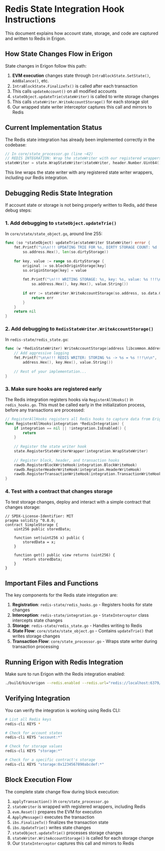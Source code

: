 # Redis State Integration Hook Instructions

This document explains how account state, storage, and code are captured and written to Redis in Erigon.

## How State Changes Flow in Erigon

State changes in Erigon follow this path:

1. **EVM execution** changes state through `IntraBlockState.SetState()`, `AddBalance()`, etc.
2. `IntraBlockState.FinalizeTx()` is called after each transaction
3. This calls `updateAccount()` on all modified accounts
4. `stateObject.updateTrie(stateWriter)` is called to write storage changes 
5. This calls `stateWriter.WriteAccountStorage()` for each storage slot
6. Our wrapped state writer interceptor captures this call and mirrors to Redis

## Current Implementation Status

The Redis state integration has already been implemented correctly in the codebase:

```go
// In core/state_processor.go (line ~42)
// REDIS INTEGRATION: Wrap the stateWriter with our registered wrappers
stateWriter = state.WrapStateWriter(stateWriter, header.Number.Uint64())
```

This line wraps the state writer with any registered state writer wrappers, including our Redis integration.

## Debugging Redis State Integration

If account state or storage is not being properly written to Redis, add these debug steps:

### 1. Add debugging to `stateObject.updateTrie()`

In `core/state/state_object.go`, around line 255:

```go
func (so *stateObject) updateTrie(stateWriter StateWriter) error {
    fmt.Printf("\n\n!!! UPDATING TRIE FOR %s, DIRTY STORAGE COUNT: %d !!!\n\n", 
        so.address.Hex(), len(so.dirtyStorage))
    
    for key, value := range so.dirtyStorage {
        original := so.blockOriginStorage[key]
        so.originStorage[key] = value
        
        fmt.Printf("\n!!! WRITING STORAGE: %s, key: %s, value: %s !!!\n",
            so.address.Hex(), key.Hex(), value.String())
            
        if err := stateWriter.WriteAccountStorage(so.address, so.data.GetIncarnation(), &key, &original, &value); err != nil {
            return err
        }
    }
    return nil
}
```

### 2. Add debugging to `RedisStateWriter.WriteAccountStorage()`

In `redis-state/redis_state.go`:

```go
func (w *RedisStateWriter) WriteAccountStorage(address libcommon.Address, incarnation uint64, key *libcommon.Hash, original, value *uint256.Int) error {
    // Add aggressive logging
    fmt.Printf("\n\n!!! REDIS WRITER: STORING %s -> %s = %s !!!\n\n", 
        address.Hex(), key.Hex(), value.String())
    
    // Rest of your implementation...
}
```

### 3. Make sure hooks are registered early

The Redis integration registers hooks via `RegisterAllHooks()` in `redis_hooks.go`. This must be called early in the initialization process, before any transactions are processed:

```go
// RegisterAllHooks registers all Redis hooks to capture data from Erigon
func RegisterAllHooks(integration *RedisIntegration) {
    if integration == nil || !integration.IsEnabled() {
        return
    }
    
    // Register the state writer hook
    state.RegisterStateWriterWrapper(integration.WrapStateWriter)
    
    // Register block, header, and transaction hooks
    rawdb.RegisterBlockWriteHook(integration.BlockWriteHook)
    rawdb.RegisterHeaderWriteHook(integration.HeaderWriteHook)
    rawdb.RegisterTransactionWriteHook(integration.TransactionWriteHook)
}
```

### 4. Test with a contract that changes storage

To test storage changes, deploy and interact with a simple contract that changes storage:

```solidity
// SPDX-License-Identifier: MIT
pragma solidity ^0.8.0;
contract SimpleStorage {
    uint256 public storedData;
    
    function set(uint256 x) public {
        storedData = x;
    }
    
    function get() public view returns (uint256) {
        return storedData;
    }
}
```

## Important Files and Functions

The key components for the Redis state integration are:

1. **Registration**: `redis-state/redis_hooks.go` - Registers hooks for state changes
2. **Interception**: `redis-state/integration.go` - `StateInterceptor` class intercepts state changes
3. **Storage**: `redis-state/redis_state.go` - Handles writing to Redis
4. **State Flow**: `core/state/state_object.go` - Contains `updateTrie()` that writes storage changes
5. **Transaction Flow**: `core/state_processor.go` - Wraps state writer during transaction processing

## Running Erigon with Redis Integration

Make sure to run Erigon with the Redis integration enabled:

```bash
./build/bin/erigon --redis.enabled --redis.url="redis://localhost:6379/0"
```

## Verifying Integration

You can verify the integration is working using Redis CLI:

```bash
# List all Redis keys
redis-cli KEYS *

# Check for account states
redis-cli KEYS "account:*"

# Check for storage values
redis-cli KEYS "storage:*"

# Check for a specific contract's storage
redis-cli KEYS "storage:0x1234567890abcdef:*"
```

## Block Execution Flow

The complete state change flow during block execution:

1. `applyTransaction()` in `core/state_processor.go`
2. `stateWriter` is wrapped with registered wrappers, including Redis
3. `evm.Reset()` prepares the EVM for execution
4. `ApplyMessage()` executes the transaction
5. `ibs.FinalizeTx()` finalizes the transaction state
6. `ibs.UpdateTrie()` writes state changes
7. `stateObject.updateTrie()` processes storage changes
8. `stateWriter.WriteAccountStorage()` is called for each storage change
9. Our `StateInterceptor` captures this call and mirrors to Redis